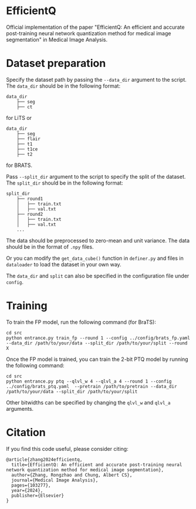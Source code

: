 # EfficientQ
Official implementation of the paper "EfficientQ: An efficient and accurate post-training neural network quantization method for
medical image segmentation" in Medical Image Analysis.

# Dataset preparation
Specify the dataset path by passing the `--data_dir` argument to the script. The `data_dir` should be in the following format:
```
data_dir
    ├── seg
    ├── ct
```
for LiTS or 
```
data_dir
    ├── seg
    ├── flair
    ├── t1
    ├── t1ce
    ├── t2
```
for BRATS.

Pass `--split_dir` argument to the script to specify the split of the dataset. The `split_dir` should be in the following format:
```
split_dir
    ├── round1
    │   ├── train.txt
    │   ├── val.txt
    ├── round2
    │   ├── train.txt
    │   ├── val.txt
    ...
```
The data should be preprocessed to zero-mean and unit variance. The data should be in the format of `.npy` files.

Or you can modify the `get_data_cube()` function in `definer.py` and files in `dataloader` to load the dataset in your own way.

The `data_dir` and `split` can also be specified in the configuration file under `config`.

# Training
To train the FP model, run the following command (for BraTS):
```
cd src
python entrance.py train_fp --round 1 --config ../config/brats_fp.yaml --data_dir /path/to/your/data --split_dir /path/to/your/split --round X
```
Once the FP model is trained, you can train the 2-bit PTQ model by running the following command:
```
cd src
python entrance.py ptq --qlvl_w 4 --qlvl_a 4 --round 1 --config ../config/brats_ptq.yaml  --pretrain /path/to/pretrain --data_dir /path/to/your/data --split_dir /path/to/your/split
```
Other bitwidths can be specified by changing the `qlvl_w` and `qlvl_a` arguments.

# Citation
If you find this code useful, please consider citing:
```
@article{zhang2024efficientq,
  title={EfficientQ: An efficient and accurate post-training neural network quantization method for medical image segmentation},
  author={Zhang, Rongzhao and Chung, Albert CS},
  journal={Medical Image Analysis},
  pages={103277},
  year={2024},
  publisher={Elsevier}
}
```


